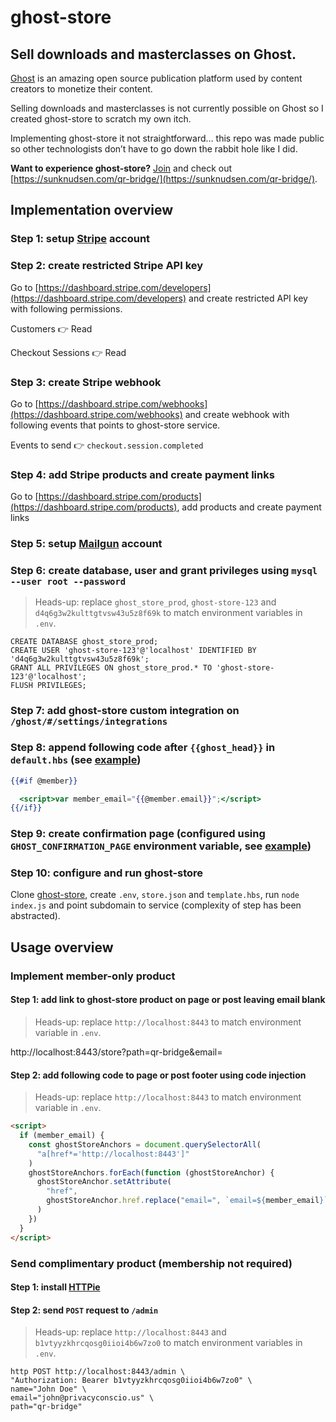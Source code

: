 # ghost-store

## Sell downloads and masterclasses on Ghost.

[Ghost](https://ghost.org/) is an amazing open source publication platform used by content creators to monetize their content.

Selling downloads and masterclasses is not currently possible on Ghost so I created ghost-store to scratch my own itch.

Implementing ghost-store it not straightforward… this repo was made public so other technologists don’t have to go down the rabbit hole like I did.

**Want to experience ghost-store?** [Join](https://sunknudsen.com/join/) and check out [https://sunknudsen.com/qr-bridge/](https://sunknudsen.com/qr-bridge/).

## Implementation overview

### Step 1: setup [Stripe](https://stripe.com/) account

### Step 2: create restricted Stripe API key

Go to [https://dashboard.stripe.com/developers](https://dashboard.stripe.com/developers) and create restricted API key with following permissions.

Customers 👉 Read

Checkout Sessions 👉 Read

### Step 3: create Stripe webhook

Go to [https://dashboard.stripe.com/webhooks](https://dashboard.stripe.com/webhooks) and create webhook with following events that points to ghost-store service.

Events to send 👉 `checkout.session.completed`

### Step 4: add Stripe products and create payment links

Go to [https://dashboard.stripe.com/products](https://dashboard.stripe.com/products), add products and create payment links

### Step 5: setup [Mailgun](https://www.mailgun.com/) account

### Step 6: create database, user and grant privileges using `mysql --user root --password`

> Heads-up: replace `ghost_store_prod`, `ghost-store-123` and `d4q6g3w2kulttgtvsw43u5z8f69k` to match environment variables in `.env`.

```
CREATE DATABASE ghost_store_prod;
CREATE USER 'ghost-store-123'@'localhost' IDENTIFIED BY 'd4q6g3w2kulttgtvsw43u5z8f69k';
GRANT ALL PRIVILEGES ON ghost_store_prod.* TO 'ghost-store-123'@'localhost';
FLUSH PRIVILEGES;
```

### Step 7: add ghost-store custom integration on `/ghost/#/settings/integrations`

### Step 8: append following code after `{{ghost_head}}` in `default.hbs` (see [example](https://github.com/sunknudsen/custom-ghost-edition-theme/blob/a4e1f033b013d7c0e04e14e8c873f38a2390b41e/default.hbs#L12-L15))

```handlebars
{{#if @member}}

  <script>var member_email="{{@member.email}}";</script>
{{/if}}
```

### Step 9: create confirmation page (configured using `GHOST_CONFIRMATION_PAGE` environment variable, see [example](https://sunknudsen.com/almost-there/))

### Step 10: configure and run ghost-store

Clone [ghost-store](https://github.com/sunknudsen/ghost-store), create `.env`, `store.json` and `template.hbs`, run `node index.js` and point subdomain to service (complexity of step has been abstracted).

## Usage overview

### Implement member-only product

#### Step 1: add link to ghost-store product on page or post leaving email blank

> Heads-up: replace `http://localhost:8443` to match environment variable in `.env`.

http://localhost:8443/store?path=qr-bridge&email=

#### Step 2: add following code to page or post footer using code injection

> Heads-up: replace `http://localhost:8443` to match environment variable in `.env`.

```html
<script>
  if (member_email) {
    const ghostStoreAnchors = document.querySelectorAll(
      "a[href*='http://localhost:8443']"
    )
    ghostStoreAnchors.forEach(function (ghostStoreAnchor) {
      ghostStoreAnchor.setAttribute(
        "href",
        ghostStoreAnchor.href.replace("email=", `email=${member_email}`)
      )
    })
  }
</script>
```

### Send complimentary product (membership not required)

#### Step 1: install [HTTPie](https://httpie.io/)

#### Step 2: send `POST` request to `/admin`

> Heads-up: replace `http://localhost:8443` and `b1vtyyzkhrcqosg0iioi4b6w7zo0` to match environment variables in `.env`.

```
http POST http://localhost:8443/admin \
"Authorization: Bearer b1vtyyzkhrcqosg0iioi4b6w7zo0" \
name="John Doe" \
email="john@privacyconscio.us" \
path="qr-bridge"
```
